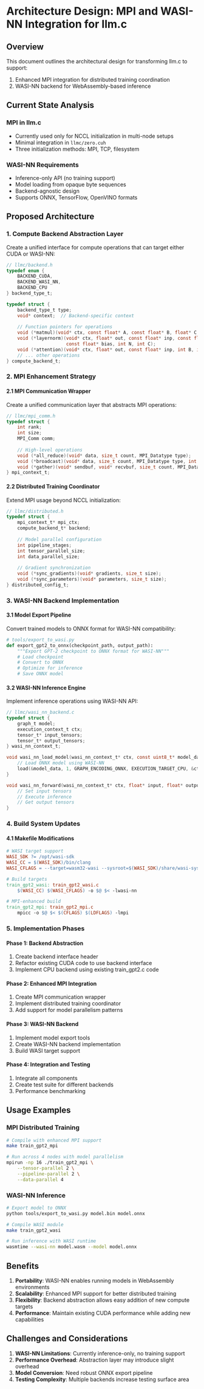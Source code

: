 # Architecture Design: MPI and WASI-NN Integration for llm.c

## Overview

This document outlines the architectural design for transforming llm.c to support:
1. Enhanced MPI integration for distributed training coordination
2. WASI-NN backend for WebAssembly-based inference

## Current State Analysis

### MPI in llm.c
- Currently used only for NCCL initialization in multi-node setups
- Minimal integration in `llmc/zero.cuh`
- Three initialization methods: MPI, TCP, filesystem

### WASI-NN Requirements
- Inference-only API (no training support)
- Model loading from opaque byte sequences
- Backend-agnostic design
- Supports ONNX, TensorFlow, OpenVINO formats

## Proposed Architecture

### 1. Compute Backend Abstraction Layer

Create a unified interface for compute operations that can target either CUDA or WASI-NN:

```c
// llmc/backend.h
typedef enum {
    BACKEND_CUDA,
    BACKEND_WASI_NN,
    BACKEND_CPU
} backend_type_t;

typedef struct {
    backend_type_t type;
    void* context;  // Backend-specific context
    
    // Function pointers for operations
    void (*matmul)(void* ctx, const float* A, const float* B, float* C, int M, int N, int K);
    void (*layernorm)(void* ctx, float* out, const float* inp, const float* weight, 
                      const float* bias, int N, int C);
    void (*attention)(void* ctx, float* out, const float* inp, int B, int T, int C, int NH);
    // ... other operations
} compute_backend_t;
```

### 2. MPI Enhancement Strategy

#### 2.1 MPI Communication Wrapper
Create a unified communication layer that abstracts MPI operations:

```c
// llmc/mpi_comm.h
typedef struct {
    int rank;
    int size;
    MPI_Comm comm;
    
    // High-level operations
    void (*all_reduce)(void* data, size_t count, MPI_Datatype type);
    void (*broadcast)(void* data, size_t count, MPI_Datatype type, int root);
    void (*gather)(void* sendbuf, void* recvbuf, size_t count, MPI_Datatype type);
} mpi_context_t;
```

#### 2.2 Distributed Training Coordinator
Extend MPI usage beyond NCCL initialization:

```c
// llmc/distributed.h
typedef struct {
    mpi_context_t* mpi_ctx;
    compute_backend_t* backend;
    
    // Model parallel configuration
    int pipeline_stages;
    int tensor_parallel_size;
    int data_parallel_size;
    
    // Gradient synchronization
    void (*sync_gradients)(void* gradients, size_t size);
    void (*sync_parameters)(void* parameters, size_t size);
} distributed_config_t;
```

### 3. WASI-NN Backend Implementation

#### 3.1 Model Export Pipeline
Convert trained models to ONNX format for WASI-NN compatibility:

```python
# tools/export_to_wasi.py
def export_gpt2_to_onnx(checkpoint_path, output_path):
    """Export GPT-2 checkpoint to ONNX format for WASI-NN"""
    # Load checkpoint
    # Convert to ONNX
    # Optimize for inference
    # Save ONNX model
```

#### 3.2 WASI-NN Inference Engine
Implement inference operations using WASI-NN API:

```c
// llmc/wasi_nn_backend.c
typedef struct {
    graph_t model;
    execution_context_t ctx;
    tensor_t* input_tensors;
    tensor_t* output_tensors;
} wasi_nn_context_t;

void wasi_nn_load_model(wasi_nn_context_t* ctx, const uint8_t* model_data, size_t size) {
    // Load ONNX model using WASI-NN
    load(&model_data, 1, GRAPH_ENCODING_ONNX, EXECUTION_TARGET_CPU, &ctx->model);
}

void wasi_nn_forward(wasi_nn_context_t* ctx, float* input, float* output) {
    // Set input tensors
    // Execute inference
    // Get output tensors
}
```

### 4. Build System Updates

#### 4.1 Makefile Modifications
```makefile
# WASI target support
WASI_SDK ?= /opt/wasi-sdk
WASI_CC = $(WASI_SDK)/bin/clang
WASI_CFLAGS = --target=wasm32-wasi --sysroot=$(WASI_SDK)/share/wasi-sysroot

# Build targets
train_gpt2_wasi: train_gpt2_wasi.c
    $(WASI_CC) $(WASI_CFLAGS) -o $@ $< -lwasi-nn

# MPI-enhanced build
train_gpt2_mpi: train_gpt2_mpi.c
    mpicc -o $@ $< $(CFLAGS) $(LDFLAGS) -lmpi
```

### 5. Implementation Phases

#### Phase 1: Backend Abstraction
1. Create backend interface header
2. Refactor existing CUDA code to use backend interface
3. Implement CPU backend using existing train_gpt2.c code

#### Phase 2: Enhanced MPI Integration
1. Create MPI communication wrapper
2. Implement distributed training coordinator
3. Add support for model parallelism patterns

#### Phase 3: WASI-NN Backend
1. Implement model export tools
2. Create WASI-NN backend implementation
3. Build WASI target support

#### Phase 4: Integration and Testing
1. Integrate all components
2. Create test suite for different backends
3. Performance benchmarking

## Usage Examples

### MPI Distributed Training
```bash
# Compile with enhanced MPI support
make train_gpt2_mpi

# Run across 4 nodes with model parallelism
mpirun -np 16 ./train_gpt2_mpi \
    --tensor-parallel 2 \
    --pipeline-parallel 2 \
    --data-parallel 4
```

### WASI-NN Inference
```bash
# Export model to ONNX
python tools/export_to_wasi.py model.bin model.onnx

# Compile WASI module
make train_gpt2_wasi

# Run inference with WASI runtime
wasmtime --wasi-nn model.wasm --model model.onnx
```

## Benefits

1. **Portability**: WASI-NN enables running models in WebAssembly environments
2. **Scalability**: Enhanced MPI support for better distributed training
3. **Flexibility**: Backend abstraction allows easy addition of new compute targets
4. **Performance**: Maintain existing CUDA performance while adding new capabilities

## Challenges and Considerations

1. **WASI-NN Limitations**: Currently inference-only, no training support
2. **Performance Overhead**: Abstraction layer may introduce slight overhead
3. **Model Conversion**: Need robust ONNX export pipeline
4. **Testing Complexity**: Multiple backends increase testing surface area
